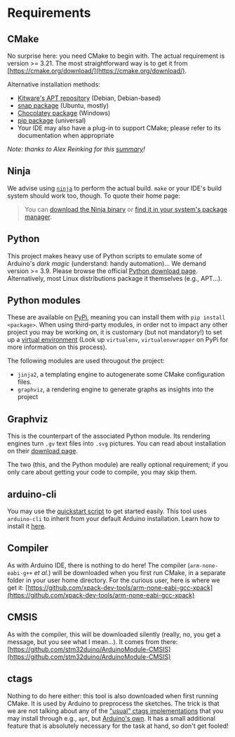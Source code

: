 # Requirements

## CMake

No surprise here: you need CMake to begin with. The actual requirement is version >= 3.21.
The most straightforward way is to get it from [https://cmake.org/download/](https://cmake.org/download/).

Alternative installation methods:
- [Kitware's APT repository](https://apt.kitware.com/) (Debian, Debian-based)
- [snap package](https://snapcraft.io/cmake) (Ubuntu, mostly)
- [Chocolatey package](https://community.chocolatey.org/packages/cmake) (Windows)
- [pip package](https://pypi.org/project/cmake/) (universal)
- Your IDE may also have a plug-in to support CMake; please refer to its documentation when appropriate

_Note: thanks to Alex Reinking for this [summary](https://alexreinking.com/blog/how-to-use-cmake-without-the-agonizing-pain-part-1.html)!_

## Ninja

We advise using [`ninja`](https://ninja-build.org/) to perform the actual build. `make` or your IDE's build system should work too, though.
To quote their home page:
> You can [download the Ninja binary](https://github.com/ninja-build/ninja/releases) or [find it in your system's package manager](https://github.com/ninja-build/ninja/wiki/Pre-built-Ninja-packages).

## Python

This project makes heavy use of Python scripts to emulate some of Arduino's *dark magic* (understand: handy automation)...
We demand version >= 3.9. Please browse the official [Python download page](https://www.python.org/downloads/). Alternatively, most Linux distributions package it themselves (e.g., APT...).

## Python modules

These are available on [PyPi](https://pypi.org/), meaning you can install them with `pip install <package>`. When using third-party modules, in order not to impact any other project you may be working on, it is customary (but not mandatory!) to set up a [virtual environment](https://packaging.python.org/en/latest/tutorials/installing-packages/#creating-virtual-environments) (Look up `virtualenv`, `virtualenvwrapper` on PyPi for more information on this process).

The following modules are used througout the project:
- `jinja2`, a templating engine to autogenerate some CMake configuration files.
- `graphviz`, a rendering engine to generate graphs as insights into the project

## Graphviz

This is the counterpart of the associated Python module. Its rendering engines turn `.gv` text files into `.svg` pictures.
You can read about installation on their [download page](https://graphviz.org/download/).

The two (this, and the Python module) are really optional requirement; if you only care about getting your code to compile, you may skip them.

## arduino-cli

You may use the [quickstart script](./Quickstart-guide) to get started easily.
This tool uses `arduino-cli` to inherit from your default Arduino installation.
Learn how to install it [here](https://arduino.github.io/arduino-cli/latest/installation/).

## Compiler

As with Arduino IDE, there is nothing to do here! The compiler (`arm-none-eabi-g++` *et al.*) will be downloaded when you first run CMake, in a separate folder in your user home directory.
For the curious user, here is where we get it: [https://github.com/xpack-dev-tools/arm-none-eabi-gcc-xpack](https://github.com/xpack-dev-tools/arm-none-eabi-gcc-xpack)

## CMSIS

As with the compiler, this will be downloaded silently (really, no, you get a message, but you see what I mean...).
It comes from there: [https://github.com/stm32duino/ArduinoModule-CMSIS](https://github.com/stm32duino/ArduinoModule-CMSIS)

## ctags

Nothing to do here either: this tool is also downloaded when first running CMake.
It is used by Arduino to preprocess the sketches.
The trick is that we are not talking about any of the ["usual" ctags implementations](https://ctags.io/) that you may install through e.g., `apt`, but [Arduino's own](https://github.com/arduino/ctags).
It has a small additional feature that is absolutely necessary for the task at hand, so don't get fooled!
